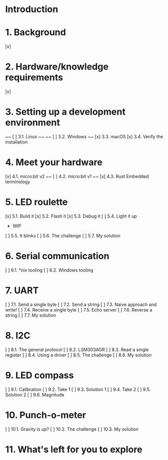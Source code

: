 # Introduction

# 1. Background
[x] 
 
# 2. Hardware/knowledge requirements
[x] 
 
# 3. Setting up a development environment
~~ [ ] 3.1. Linux ~~
~~ [ ] 3.2. Windows ~~
[x] 3.3. macOS
[x] 3.4. Verify the installation

# 4. Meet your hardware
[x] 4.1. micro:bit v2
~~ [ ] 4.2. micro:bit v1 ~~
[x] 4.3. Rust Embedded terminology

# 5. LED roulette
[x] 5.1. Build it
[x] 5.2. Flash it
[x] 5.3. Debug it
[ ] 5.4. Light it up
- WIP

[ ] 5.5. It blinks
[ ] 5.6. The challenge
[ ] 5.7. My solution

# 6. Serial communication
[ ] 6.1. *nix tooling
[ ] 6.2. Windows tooling

# 7. UART
[ ] 7.1. Send a single byte
[ ] 7.2. Send a string
[ ] 7.3. Naive approach and write!
[ ] 7.4. Receive a single byte
[ ] 7.5. Echo server
[ ] 7.6. Reverse a string
[ ] 7.7. My solution

# 8. I2C
[ ] 8.1. The general protocol
[ ] 8.2. LSM303AGR
[ ] 8.3. Read a single register
[ ] 8.4. Using a driver
[ ] 8.5. The challenge
[ ] 8.6. My solution

# 9. LED compass
[ ] 9.1. Calibration
[ ] 9.2. Take 1
[ ] 9.3. Solution 1
[ ] 9.4. Take 2
[ ] 9.5. Solution 2
[ ] 9.6. Magnitude

# 10. Punch-o-meter
[ ] 10.1. Gravity is up?
[ ] 10.2. The challenge
[ ] 10.3. My solution

# 11. What's left for you to explore
